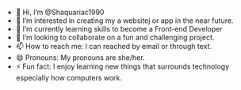 - 👋 Hi, I’m @Shaquariac1990
- 👀 I’m interested in creating my a websitej or app in the near future.
- 🌱 I’m currently learning skills to become a Front-end Developer 
- 💞️ I’m looking to collaborate on a fun and challenging project.
- 📫 How to reach me: I can reached by email or through text.
- 😄 Pronouns: My pronouns are she/her.
- ⚡ Fun fact: I enjoy learning new things that surrounds technology especially how computers work.

<!---
Shaquariac1990/Shaquariac1990 is a ✨ special ✨ repository because its `README.md` (this file) appears on your GitHub profile.
You can click the Preview link to take a look at your changes.
--->
